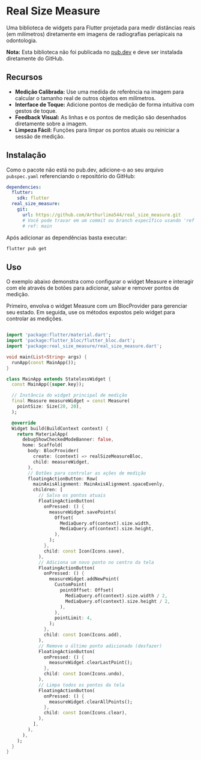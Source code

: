 # Real Size Measure

Uma biblioteca de widgets para Flutter projetada para medir distâncias reais (em milímetros) diretamente em imagens de radiografias periapicais na odontologia.

**Nota:** Esta biblioteca não foi publicada no [pub.dev](https://pub.dev) e deve ser instalada diretamente do GitHub.

##  Recursos

-   **Medição Calibrada:** Use uma medida de referência na imagem para calcular o tamanho real de outros objetos em milímetros.
-   **Interface de Toque:** Adicione pontos de medição de forma intuitiva com gestos de toque.
-   **Feedback Visual:** As linhas e os pontos de medição são desenhados diretamente sobre a imagem.
-   **Limpeza Fácil:** Funções para limpar os pontos atuais ou reiniciar a sessão de medição.


##  Instalação

Como o pacote não está no pub.dev, adicione-o ao seu arquivo `pubspec.yaml` referenciando o repositório do GitHub:

```yaml
dependencies:
  flutter:
    sdk: flutter
  real_size_measure:
    git:
      url: https://github.com/Arthurlima544/real_size_measure.git
      # Você pode travar em um commit ou branch específico usando 'ref'
      # ref: main
```

Após adicionar as dependências basta executar:

```Bash
flutter pub get
```

## Uso

O exemplo abaixo demonstra como configurar o widget Measure e interagir com ele através de botões para adicionar, salvar e remover pontos de medição.

Primeiro, envolva o widget Measure com um BlocProvider para gerenciar seu estado. Em seguida, use os métodos expostos pelo widget para controlar as medições.

```Dart

import 'package:flutter/material.dart';
import 'package:flutter_bloc/flutter_bloc.dart';
import 'package:real_size_measure/real_size_measure.dart';

void main(List<String> args) {
  runApp(const MainApp());
}

class MainApp extends StatelessWidget {
  const MainApp({super.key});

  // Instância do widget principal de medição
  final Measure measureWidget = const Measure(
    pointSize: Size(20, 20),
  );

  @override
  Widget build(BuildContext context) {
    return MaterialApp(
      debugShowCheckedModeBanner: false,
      home: Scaffold(
        body: BlocProvider(
          create: (context) => realSizeMeasureBloc,
          child: measureWidget,
        ),
        // Botões para controlar as ações de medição
        floatingActionButton: Row(
          mainAxisAlignment: MainAxisAlignment.spaceEvenly,
          children: [
            // Salva os pontos atuais
            FloatingActionButton(
              onPressed: () {
                measureWidget.savePoints(
                  Offset(
                    MediaQuery.of(context).size.width,
                    MediaQuery.of(context).size.height,
                  ),
                );
              },
              child: const Icon(Icons.save),
            ),
            // Adiciona um novo ponto no centro da tela
            FloatingActionButton(
              onPressed: () {
                measureWidget.addNewPoint(
                  CustomPoint(
                    pointOffset: Offset(
                      MediaQuery.of(context).size.width / 2,
                      MediaQuery.of(context).size.height / 2,
                    ),
                  ),
                  pointLimit: 4,
                );
              },
              child: const Icon(Icons.add),
            ),
            // Remove o último ponto adicionado (desfazer)
            FloatingActionButton(
              onPressed: () {
                measureWidget.clearLastPoint();
              },
              child: const Icon(Icons.undo),
            ),
            // Limpa todos os pontos da tela
            FloatingActionButton(
              onPressed: () {
                measureWidget.clearAllPoints();
              },
              child: const Icon(Icons.clear),
            ),
          ],
        ),
      ),
    );
  }
}
```
